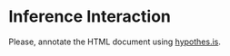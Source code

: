 # Inference Interaction

Please, annotate the HTML document using [hypothes.is](https://web.hypothes.is/).